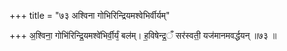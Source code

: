 +++
title = "७३ अश्विना गोभिरिन्द्रियमश्वेभिर्वीर्यम्"

+++
अ॒श्विना॒ गोभि॑रिन्द्रि॒यमश्वे॑भिर्वी॒र्यं᳕ बल॑म्। ह॒विषेन्द्र॒ँ सर॑स्वती॒ यज॑मानमवर्द्धयन् ॥७३ ॥